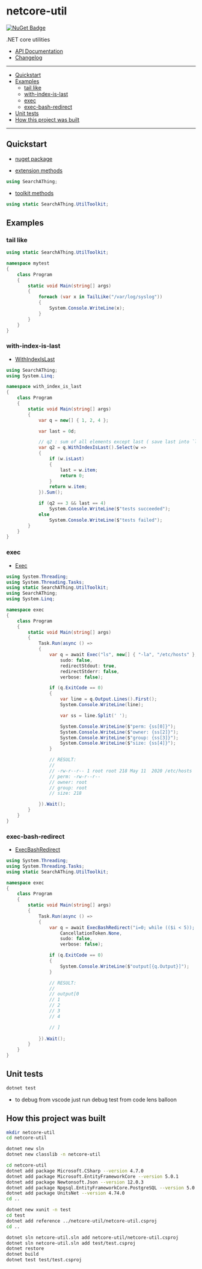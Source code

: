 # netcore-util

[![NuGet Badge](https://buildstats.info/nuget/netcore-util)](https://www.nuget.org/packages/netcore-util/)

.NET core utilities

- [API Documentation](https://devel0.github.io/netcore-util/html/annotated.html)
- [Changelog](https://github.com/devel0/netcore-util/commits/master)

<hr/>

<!-- TOC -->
* [Quickstart](#quickstart)
* [Examples](#examples)
  + [tail like](#tail-like)
  + [with-index-is-last](#with-index-is-last)
  + [exec](#exec)
  + [exec-bash-redirect](#exec-bash-redirect)
* [Unit tests](#unit-tests)
* [How this project was built](#how-this-project-was-built)
<!-- TOCEND -->

<hr/>

## Quickstart

- [nuget package](https://www.nuget.org/packages/netcore-util/)

- [extension methods](https://devel0.github.io/netcore-util/html/class_search_a_thing_1_1_util_ext.html)

```csharp
using SearchAThing;
```

- [toolkit methods](https://devel0.github.io/netcore-util/html/class_search_a_thing_1_1_util_toolkit.html)

```csharp
using static SearchAThing.UtilToolkit;
```

## Examples

### tail like

```cs
using static SearchAThing.UtilToolkit;

namespace mytest
{
    class Program
    {
        static void Main(string[] args)
        {
            foreach (var x in TailLike("/var/log/syslog"))
            {
                System.Console.WriteLine(x);
            }
        }
    }
}
```

### with-index-is-last

- [WithIndexIsLast](https://devel0.github.io/netcore-util/html/class_search_a_thing_1_1_util_ext.html#a17c5dc6f76a3fcce1f5d2a567f9db3ef)

```csharp
using SearchAThing;
using System.Linq;

namespace with_index_is_last
{
    class Program
    {
        static void Main(string[] args)
        {
            var q = new[] { 1, 2, 4 };

            var last = 0d;

            // q2 : sum of all elements except last ( save last into `last` var )
            var q2 = q.WithIndexIsLast().Select(w =>
            {
                if (w.isLast)
                {
                    last = w.item;
                    return 0;
                }
                return w.item;
            }).Sum();

            if (q2 == 3 && last == 4)
                System.Console.WriteLine($"tests succeeded");
            else
                System.Console.WriteLine($"tests failed");
        }
    }
}
```

### exec

- [Exec](https://devel0.github.io/netcore-util/html/class_search_a_thing_1_1_util_toolkit.html#a2aa4cf2d7debacfc62deacf9d1f93313)

```csharp
using System.Threading;
using System.Threading.Tasks;
using static SearchAThing.UtilToolkit;
using SearchAThing;
using System.Linq;

namespace exec
{
    class Program
    {
        static void Main(string[] args)
        {
            Task.Run(async () =>
            {
                var q = await Exec("ls", new[] { "-la", "/etc/hosts" }, CancellationToken.None,
                    sudo: false,
                    redirectStdout: true,
                    redirectStderr: false,
                    verbose: false);

                if (q.ExitCode == 0)
                {
                    var line = q.Output.Lines().First();
                    System.Console.WriteLine(line);

                    var ss = line.Split(' ');

                    System.Console.WriteLine($"perm: {ss[0]}");
                    System.Console.WriteLine($"owner: {ss[2]}");
                    System.Console.WriteLine($"group: {ss[3]}");
                    System.Console.WriteLine($"size: {ss[4]}");
                }

                // RESULT:
                //
                // -rw-r--r-- 1 root root 218 May 11  2020 /etc/hosts
                // perm: -rw-r--r--
                // owner: root
                // group: root
                // size: 218

            }).Wait();
        }
    }
}
```

### exec-bash-redirect

- [ExecBashRedirect](https://devel0.github.io/netcore-util/html/class_search_a_thing_1_1_util_toolkit.html#ae6def815d3b04c0e3296dd2c5e3d717d)

```csharp
using System.Threading;
using System.Threading.Tasks;
using static SearchAThing.UtilToolkit;

namespace exec
{
    class Program
    {
        static void Main(string[] args)
        {
            Task.Run(async () =>
            {
                var q = await ExecBashRedirect("i=0; while (($i < 5)); do echo $i; let i=$i+1; done",
                    CancellationToken.None,
                    sudo: false,                    
                    verbose: false);

                if (q.ExitCode == 0)
                {
                    System.Console.WriteLine($"output[{q.Output}]");                    
                }

                // RESULT:
                //
                // output[0
                // 1
                // 2
                // 3
                // 4

                // ]
                
            }).Wait();
        }
    }
}
```

## Unit tests

```sh
dotnet test
```

- to debug from vscode just run debug test from code lens balloon

## How this project was built

```sh
mkdir netcore-util
cd netcore-util

dotnet new sln
dotnet new classlib -n netcore-util

cd netcore-util
dotnet add package Microsoft.CSharp --version 4.7.0
dotnet add package Microsoft.EntityFrameworkCore --version 5.0.1
dotnet add package Newtonsoft.Json --version 12.0.3
dotnet add package Npgsql.EntityFrameworkCore.PostgreSQL --version 5.0.0
dotnet add package UnitsNet --version 4.74.0
cd ..

dotnet new xunit -n test
cd test
dotnet add reference ../netcore-util/netcore-util.csproj
cd ..

dotnet sln netcore-util.sln add netcore-util/netcore-util.csproj
dotnet sln netcore-util.sln add test/test.csproj
dotnet restore
dotnet build
dotnet test test/test.csproj
```
